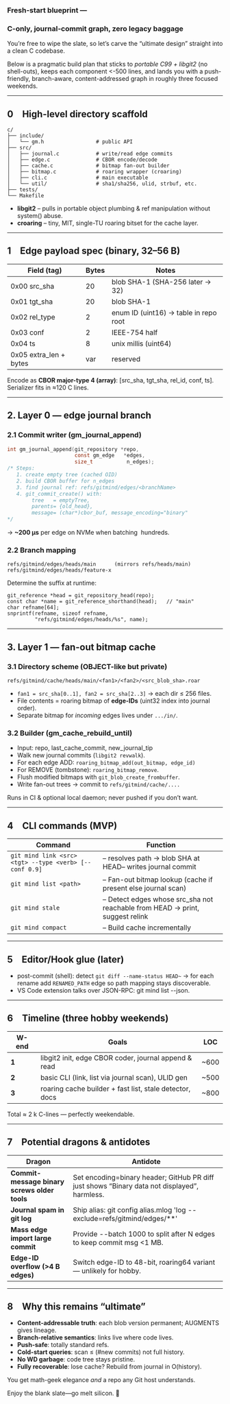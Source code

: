 ### __Fresh-start blueprint —__

### __C-only, journal-commit graph, zero legacy baggage__

You’re free to wipe the slate, so let’s carve the “ultimate design” straight into a clean C codebase.

Below is a pragmatic build plan that sticks to _portable C99 + libgit2_ (no shell-outs), keeps each component <-500 lines, and lands you with a push-friendly, branch-aware, content-addressed graph in roughly three focused weekends.

---

## __0 High-level directory scaffold__

```
c/
├── include/
│   └── gm.h                 # public API
├── src/
│   ├── journal.c            # write/read edge commits
│   ├── edge.c               # CBOR encode/decode
│   ├── cache.c              # bitmap fan-out builder
│   ├── bitmap.c             # roaring wrapper (croaring)
│   ├── cli.c                # main executable
│   └── util/                # sha1/sha256, ulid, strbuf, etc.
├── tests/
└── Makefile
```

- __libgit2__ – pulls in portable object plumbing & ref manipulation without system() abuse.
- __croaring__ – tiny, MIT, single-TU roaring bitset for the cache layer.

---

## __1 Edge payload spec (binary, 32–56 B)__

|__Field (tag)__|__Bytes__|__Notes__|
|---|---|---|
|0x00 src_sha|20|blob SHA-1 (SHA-256 later → 32)|
|0x01 tgt_sha|20|blob SHA-1|
|0x02 rel_type|2|enum ID (uint16) → table in repo root|
|0x03 conf|2|IEEE-754 half|
|0x04 ts|8|unix millis (uint64)|
|0x05 extra_len + bytes|var|reserved|

Encode as __CBOR major-type 4 (array)__: [src_sha, tgt_sha, rel_id, conf, ts].
Serializer fits in ≈120 C lines.

---

## __2. Layer 0 — edge journal branch__

### __2.1 Commit writer (gm_journal_append)__

```c
int gm_journal_append(git_repository *repo,
                      const gm_edge   *edges,
                      size_t           n_edges);
/* Steps:
   1. create empty tree (cached OID)
   2. build CBOR buffer for n_edges
   3. find journal ref: refs/gitmind/edges/<branchName>
   4. git_commit_create() with:
        tree   = emptyTree,
        parents= {old_head},
        message= (char*)cbor_buf, message_encoding="binary"
*/
```

→ __~200 μs__ per edge on NVMe when batching  hundreds.

### __2.2 Branch mapping__

```
refs/gitmind/edges/heads/main      (mirrors refs/heads/main)
refs/gitmind/edges/heads/feature-x
```

Determine the suffix at runtime:

```
git_reference *head = git_repository_head(repo);
const char *name = git_reference_shorthand(head);   // "main"
char refname[64];
snprintf(refname, sizeof refname,
         "refs/gitmind/edges/heads/%s", name);
```

---

## __3. Layer 1 — fan-out bitmap cache__

### __3.1 Directory scheme (OBJECT-like but private)__

```
refs/gitmind/cache/heads/main/<fan1>/<fan2>/<src_blob_sha>.roar
```

- `fan1 = src_sha[0..1], fan2 = src_sha[2..3]` → each dir ≤ 256 files.
- File contents = roaring bitmap of __edge-IDs__ (uint32 index into journal order).
- Separate bitmap for _incoming_ edges lives under `.../in/`.

### __3.2 Builder (gm_cache_rebuild_until)__

- Input: repo, last_cache_commit, new_journal_tip
- Walk new journal commits (`libgit2 revwalk`).
- For each edge ADD:
    `roaring_bitmap_add(out_bitmap, edge_id)`
- For REMOVE (tombstone): `roaring_bitmap_remove`.
- Flush modified bitmaps with `git_blob_create_frombuffer`.
- Write fan-out trees → commit to `refs/gitmind/cache/....`

Runs in CI & optional local daemon; never pushed if you don’t want.

---

## __4 CLI commands (MVP)__

|__Command__|__Function__|
|---|---|
|`git mind link <src> <tgt> --type <verb> [--conf 0.9]`|– resolves path → blob SHA at HEAD– writes journal commit|
|`git mind list <path>`|– Fan-out bitmap lookup (cache if present else journal scan)|
|`git mind stale`|– Detect edges whose src_sha not reachable from HEAD → print, suggest relink|
|`git mind compact`|– Build cache incrementally|

---

## __5 Editor/Hook glue (later)__

- post-commit (shell): detect `git diff --name-status HEAD~` → for each rename add `RENAMED_PATH` edge so path mapping stays discoverable.
- VS Code extension talks over JSON-RPC: git mind list --json.

---

## __6 Timeline (three hobby weekends)__

|__W-end__|__Goals__|__LOC__|
|---|---|---|
|__1__|libgit2 init, edge CBOR coder, journal append & read|~600|
|__2__|basic CLI (link, list via journal scan), ULID gen|~500|
|__3__|roaring cache builder + fast list, stale detector, docs|~800|

Total ≈ 2 k C-lines — perfectly weekendable.

---

## __7 Potential dragons & antidotes__

|__Dragon__|__Antidote__|
|---|---|
|__Commit-message binary screws older tools__|Set encoding=binary header; GitHub PR diff just shows “Binary data not displayed”, harmless.|
|__Journal spam in git log__|Ship alias: git config alias.mlog 'log --exclude=refs/gitmind/edges/**'|
|__Mass edge import large commit__|Provide --batch 1000 to split after N edges to keep commit msg <1 MB.|
|__Edge-ID overflow (>4 B edges)__|Switch edge-ID to 48-bit, roaring64 variant — unlikely for hobby.|

---

## __8 Why this remains “ultimate”__

- __Content-addressable truth__: each blob version permanent; AUGMENTS gives lineage.
- __Branch-relative semantics__: links live where code lives.
- __Push-safe__: totally standard refs.
- __Cold-start queries__: scan ≤ (#new commits) not full history.
- __No WD garbage__: code tree stays pristine.
- __Fully recoverable__: lose cache? Rebuild from journal in O(history).
  
You get math-geek elegance _and_ a repo any Git host understands.

Enjoy the blank slate—go melt silicon. 🚀
